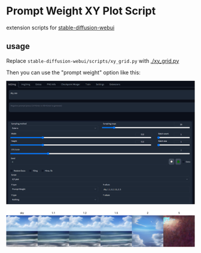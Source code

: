 # Prompt Weight XY Plot Script

extension scripts for [stable-diffusion-webui](https://github.com/AUTOMATIC1111/stable-diffusion-webui)

## usage

Replace `stable-diffusion-webui/scripts/xy_grid.py` with [./xy_grid.py](https://raw.githubusercontent.com/TachibanaKimika/webui-script-prompt-weight/master/xy_grid.py)

Then you can use the "prompt weight" option like this:

![](/images/1.png)

![](/images/2.png)